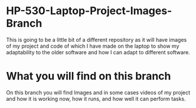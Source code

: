 # HP-530-Laptop-Project-Images-Branch
This is going to be a little bit of a different repository as it will have images of my project and code of which I have made on the laptop to show my adaptability to the older software and how I can adapt to different software.


# What you will find on this branch
On this branch you will find Images and in some cases videos of my project and how it is working now, how it runs, and how well it can perform tasks.

